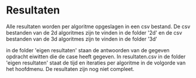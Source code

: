# Resultaten
Alle resultaten worden per algoritme opgeslagen in een csv bestand. De csv bestanden van de 2d algoritmes zijn te vinden in de folder '2d' en de csv bestanden van de 3d algoritmes zijn te vinden in de folder '3d'

in de folder 'eigen resultaten' staan de antwoorden van de gegeven opdracht eiwitten die de case heeft gegeven. In resultaten.csv in de folder 'eigen resultaten' staat de tijd en iteraties per algoritme in de volgorde van het hoofdmenu. De resultaten zijn nog niet compleet.
